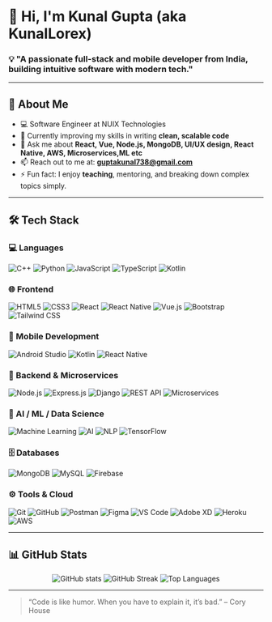# 👋 Hi, I'm Kunal Gupta (aka KunalLorex)

### 💡 "A passionate full-stack and mobile developer from India, building intuitive software with modern tech."

---

## 🚀 About Me

- 💻 Software Engineer at NUIX Technologies
- 🌱 Currently improving my skills in writing **clean, scalable code**
- 💬 Ask me about **React, Vue, Node.js, MongoDB, UI/UX design, React Native, AWS, Microservices,ML etc**
- 📫 Reach out to me at: **guptakunal738@gmail.com**
- ⚡ Fun fact: I enjoy **teaching**, mentoring, and breaking down complex topics simply.

---

## 🛠️ Tech Stack

### 💻 Languages
![C++](https://img.shields.io/badge/-C++-00599C?style=flat&logo=c%2b%2b&logoColor=white)
![Python](https://img.shields.io/badge/-Python-3776AB?style=flat&logo=python&logoColor=white)
![JavaScript](https://img.shields.io/badge/-JavaScript-F7DF1E?style=flat&logo=javascript&logoColor=black)
![TypeScript](https://img.shields.io/badge/-TypeScript-007ACC?style=flat&logo=typescript&logoColor=white)
![Kotlin](https://img.shields.io/badge/-Kotlin-0095D5?style=flat&logo=kotlin&logoColor=white)

### 🌐 Frontend
![HTML5](https://img.shields.io/badge/-HTML5-E34F26?style=flat&logo=html5&logoColor=white)
![CSS3](https://img.shields.io/badge/-CSS3-1572B6?style=flat&logo=css3&logoColor=white)
![React](https://img.shields.io/badge/-React-61DAFB?style=flat&logo=react&logoColor=black)
![React Native](https://img.shields.io/badge/-React%20Native-20232A?style=flat&logo=react&logoColor=61DAFB)
![Vue.js](https://img.shields.io/badge/-Vue.js-4FC08D?style=flat&logo=vue.js&logoColor=white)
![Bootstrap](https://img.shields.io/badge/-Bootstrap-563D7C?style=flat&logo=bootstrap&logoColor=white)
![Tailwind CSS](https://img.shields.io/badge/-Tailwind-38B2AC?style=flat&logo=tailwind-css&logoColor=white)

### 📱 Mobile Development
![Android Studio](https://img.shields.io/badge/-Android%20Studio-3DDC84?style=flat&logo=android-studio&logoColor=white)
![Kotlin](https://img.shields.io/badge/-Kotlin-7F52FF?style=flat&logo=kotlin&logoColor=white)
![React Native](https://img.shields.io/badge/-React%20Native-20232A?style=flat&logo=react&logoColor=61DAFB)

### 🧩 Backend & Microservices
![Node.js](https://img.shields.io/badge/-Node.js-339933?style=flat&logo=node.js&logoColor=white)
![Express.js](https://img.shields.io/badge/-Express.js-000000?style=flat&logo=express&logoColor=white)
![Django](https://img.shields.io/badge/-Django-092E20?style=flat&logo=django&logoColor=white)
![REST API](https://img.shields.io/badge/-REST%20API-02569B?style=flat&logo=swagger&logoColor=white)
![Microservices](https://img.shields.io/badge/-Microservices-FF6F00?style=flat&logo=apache&logoColor=white)

### 🧠 AI / ML / Data Science
![Machine Learning](https://img.shields.io/badge/-Machine%20Learning-102A43?style=flat&logo=scikit-learn&logoColor=white)
![AI](https://img.shields.io/badge/-Artificial%20Intelligence-6F42C1?style=flat&logo=openai&logoColor=white)
![NLP](https://img.shields.io/badge/-Natural%20Language%20Processing-009688?style=flat&logo=spacy&logoColor=white)
![TensorFlow](https://img.shields.io/badge/-TensorFlow-FF6F00?style=flat&logo=tensorflow&logoColor=white)

### 🗄️ Databases
![MongoDB](https://img.shields.io/badge/-MongoDB-47A248?style=flat&logo=mongodb&logoColor=white)
![MySQL](https://img.shields.io/badge/-MySQL-4479A1?style=flat&logo=mysql&logoColor=white)
![Firebase](https://img.shields.io/badge/-Firebase-FFCA28?style=flat&logo=firebase&logoColor=black)

### ⚙️ Tools & Cloud
![Git](https://img.shields.io/badge/-Git-F05032?style=flat&logo=git&logoColor=white)
![GitHub](https://img.shields.io/badge/-GitHub-181717?style=flat&logo=github&logoColor=white)
![Postman](https://img.shields.io/badge/-Postman-FF6C37?style=flat&logo=postman&logoColor=white)
![Figma](https://img.shields.io/badge/-Figma-F24E1E?style=flat&logo=figma&logoColor=white)
![VS Code](https://img.shields.io/badge/-VS%20Code-007ACC?style=flat&logo=visual-studio-code&logoColor=white)
![Adobe XD](https://img.shields.io/badge/-Adobe%20XD-FF61F6?style=flat&logo=adobe-xd&logoColor=white)
![Heroku](https://img.shields.io/badge/-Heroku-430098?style=flat&logo=heroku&logoColor=white)
![AWS](https://img.shields.io/badge/-AWS-232F3E?style=flat&logo=amazon-aws&logoColor=white)

---

## 📊 GitHub Stats

<p align="center">
  <img src="https://github-readme-stats.vercel.app/api?username=KunalLorex&show_icons=true&theme=radical" alt="GitHub stats" />
  <img src="https://github-readme-streak-stats.herokuapp.com?user=KunalLorex&theme=radical" alt="GitHub Streak" />
  <img src="https://github-readme-stats.vercel.app/api/top-langs/?username=KunalLorex&layout=compact&theme=radical" alt="Top Languages" />
</p>

---


> “Code is like humor. When you have to explain it, it’s bad.” – Cory House

